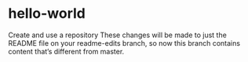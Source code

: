 # hello-world
Create and use a repository
These changes will be made to just the README file on your readme-edits branch, so now this branch contains content that’s different from master.
